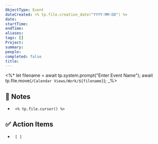 ```yaml
---
ObjectType: Event
dateCreated: <% tp.file.creation_date("YYYY-MM-DD") %>
date: 
startTime: 
endTime: 
aliases: 
tags: []
Project: 
summary: 
people: 
completed: false
title:
---
```

<%*
let filename = await tp.system.prompt("Enter Event Name");
await tp.file.move(`/Calendar Views/Work/${filename}`);
_%>
## 📝 Notes
-      <% tp.file.cursor() %>

## ✅ Action Items
-      [ ]

